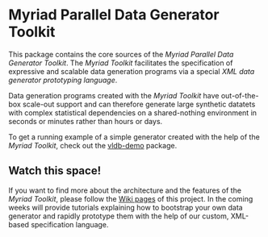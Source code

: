 Myriad Parallel Data Generator Toolkit
======================================

This package contains the core sources of the *Myriad Parallel Data Generator Toolkit*. The *Myriad Toolkit* facilitates the specification of expressive and scalable data generation programs via a special *XML data generator prototyping language*. 

Data generation programs created with the *Myriad Toolkit* have out-of-the-box scale-out support and can therefore generate large synthetic datatets with complex statistical dependencies on a shared-nothing environment in seconds or minutes rather than hours or days.

To get a running example of a simple generator created with the help of the *Myriad Toolkit*, check out the [vldb-demo](https://github.com/TU-Berlin-DIMA/vldb-demo) package.

Watch this space!
-----------------

If you want to find more about the architecture and the features of the *Myriad Toolkit*, please follow the [Wiki pages](https://github.com/TU-Berlin-DIMA/myriad/wiki) of this project. In the coming weeks will provide tutorials explaining how to bootstrap your own data generator and rapidly prototype them with the help of our custom, XML-based specification language.
